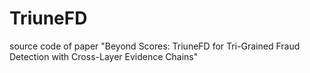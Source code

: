 # TriuneFD
source code of paper "Beyond Scores: TriuneFD for Tri-Grained Fraud Detection with Cross-Layer Evidence Chains"
